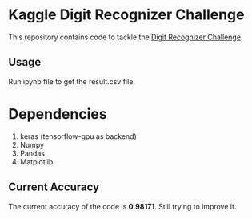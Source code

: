 # Kaggle Digit Recognizer Challenge
This repository contains code to tackle the [Digit Recognizer Challenge](https://www.kaggle.com/c/digit-recognizer).<br/>

## Usage
Run ipynb file to get the result.csv file.

# Dependencies
1. keras (tensorflow-gpu as backend)
2. Numpy
3. Pandas
4. Matplotlib

## Current Accuracy
The current accuracy of the code is **0.98171**. Still trying to improve it.